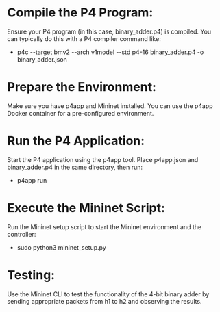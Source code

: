 # Compile the P4 Program:
Ensure your P4 program (in this case, binary_adder.p4) is compiled. You can typically do this with a P4 compiler command like:


- p4c --target bmv2 --arch v1model --std p4-16 binary_adder.p4 -o binary_adder.json


# Prepare the Environment:
Make sure you have p4app and Mininet installed. You can use the p4app Docker container for a pre-configured environment.

# Run the P4 Application:
Start the P4 application using the p4app tool. Place p4app.json and binary_adder.p4 in the same directory, then run:

- p4app run


# Execute the Mininet Script:
Run the Mininet setup script to start the Mininet environment and the controller:


- sudo python3 mininet_setup.py


# Testing:
Use the Mininet CLI to test the functionality of the 4-bit binary adder by sending appropriate packets from h1 to h2 and observing the results.
